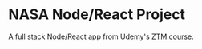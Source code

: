 # NASA Node/React Project

A full stack Node/React app from Udemy's [ZTM course](https://www.udemy.com/course/complete-nodejs-developer-zero-to-mastery/).
